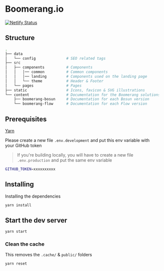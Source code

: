 # Boomerang.io

[![Netlify Status](https://api.netlify.com/api/v1/badges/f6dc5880-9a97-4b71-942c-347957ab6eed/deploy-status)](https://app.netlify.com/sites/useboomerangio/deploys)

## Structure

```bash
.
├── data
│   └── config              # SEO related tags
├── src
│   ├── components          # Components
│   │   │── common          # Common components
│   │   │── landing         # Components used on the landing page
│   │   └── theme           # Header & Footer
│   └── pages               # Pages
├── static                  # Icons, favicon & SVG illustrations
└── content                 # Documentation for the Boomerang solutions
    ├── boomerang-bosun     # Documentation for each Bosun version
    └── boomerang-flow      # Documentation for each Flow version
```

## Prerequisites

[Yarn](https://yarnpkg.com/en/)

Please create a new file `.env.development` and put this env variable with your GitHub token

> If you're building locally, you will have to create a new file `.env.production` and put the same env variable

```bash
GITHUB_TOKEN=xxxxxxxxxx
```

## Installing

Installing the dependencies

```bash
yarn install
```

## Start the dev server

```bash
yarn start
```

### Clean the cache

This removes the `.cache/` & `public/` folders

```bash
yarn reset
```
